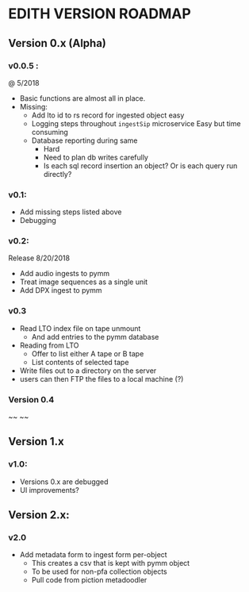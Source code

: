 # EDITH VERSION ROADMAP
## Version 0.x (Alpha)
### v0.0.5 : 
@ 5/2018

* Basic functions are almost all in place. 
* Missing:
  * Add lto id to rs record for ingested object
easy
  * Logging steps throughout `ingestSip` microservice
Easy but time consuming
  * Database reporting during same
    * Hard
    * Need to plan db writes carefully
    * Is each sql record insertion an object? Or is each query run directly?

### v0.1:
* Add missing steps listed above
* Debugging



### v0.2:
Release 8/20/2018
* Add audio ingests to pymm
* Treat image sequences as a single unit
* Add DPX ingest to pymm

### v0.3
* Read LTO index file on tape unmount 
  * And add entries to the pymm database
* Reading from LTO
  * Offer to list either A tape or B tape
  * List contents of selected tape
* Write files out to a directory on the server
* users can then FTP the files to a local machine (?)

### Version 0.4 
~~ ~~

## Version 1.x 
### v1.0:
* Versions 0.x are debugged
* UI improvements?

## Version 2.x:
### v2.0
* Add metadata form to ingest form per-object
  * This creates a csv that is kept with pymm object
  * To be used for non-pfa collection objects
  * Pull code from piction metadoodler
